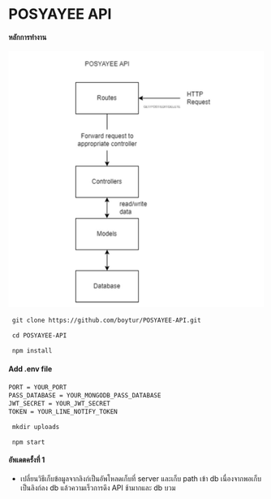 # POSYAYEE API 

#### หลักการทำงาน
![Image](./image//APIFlow.jpg)

```
 git clone https://github.com/boytur/POSYAYEE-API.git
```
```
 cd POSYAYEE-API
```
```
 npm install
```
#### Add .env file 
```
PORT = YOUR_PORT
PASS_DATABASE = YOUR_MONGODB_PASS_DATABASE
JWT_SECRET = YOUR_JWT_SECRET
TOKEN = YOUR_LINE_NOTIFY_TOKEN
```
```
 mkdir uploads
```
```
 npm start
```
#### อัพเดตครั้งที่ 1
 - เปลี่ยนวิธีเก็บข้อมูลจากลิงก์เป็นอัพโหลดเก็บที่ server และเก็บ path เข้า db เนื่องจากพอเก็บเป็นลิงก์ลง db แล้วความเร็วการดึง API ช้ามากและ db บวม
